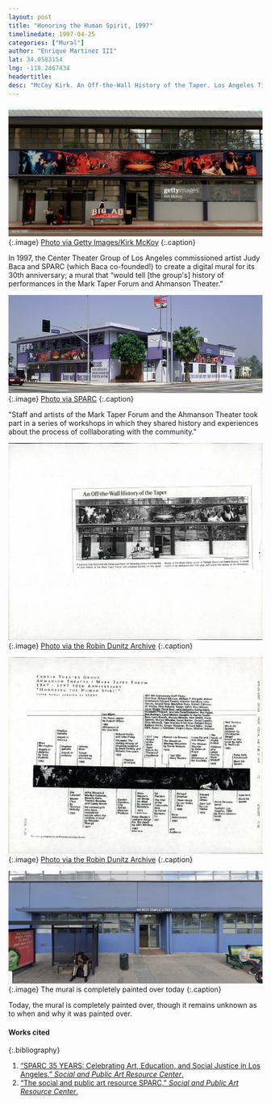 ```yaml
---
layout: post
title: "Honoring the Human Spirit, 1997"
timelinedate: 1997-04-25
categories: ["Mural"]
author: "Enrique Martinez III"
lat: 34.0583154
lng: -118.2467434
headertitle:
desc: "McCoy Kirk. An Off-the-Wall History of the Taper. Los Angeles Times."
---
```


![Mural](images/taper2.jpg)
   {:.image}
[Photo via Getty Images/Kirk McKoy](https://www.gettyimages.com/detail/news-photo/artist-judy-baca-mural-was-placed-outside-of-the-taper-news-photo/567417459)
   {:.caption}

In 1997, the Center Theater Group of Los Angeles commissioned artist Judy Baca and SPARC (which Baca co-founded!) to create a digital mural for its 30th anniversary; a mural that “would tell [the group's] history of performances in the Mark Taper Forum and Ahmanson Theater.”

![Mural](images/taper.jpg)
   {:.image}
[Photo via SPARC](https://sparcinla.org/mark-taper-forum-and-ahmanson-theatre-murals-1998-3/)
   {:.caption}

"Staff and artists of the Mark Taper Forum and the Ahmanson Theater took part in a series of workshops in which they shared history and experiences about the process of colllaborating with the community."

![Newspaper](images/obj5.jpg)
   {:.image}
[Photo via the Robin Dunitz Archive](https://visualizela.github.io/dunitzarchive/dunitzproject/obj5/)
   {:.caption}

![Newspaper](images/obj6.jpg)
   {:.image}
[Photo via the Robin Dunitz Archive](https://visualizela.github.io/dunitzarchive/dunitzproject/obj6/)
   {:.caption}

![Mural today](images/mccoy.png)
   {:.image}
The mural is completely painted over today
   {:.caption}

Today, the mural is completely painted over, though it remains unknown as to when and why it was painted over.

#### Works cited

{:.bibliography}
1. [“SPARC 35 YEARS: Celebrating Art, Education, and Social Justice in Los Angeles,” *Social and Public Art Resource Center*.](http://clkrep.lacity.org/onlinedocs/2011/11-0923_PC_08-14-13.pdf)
2. [“The social and public art resource SPARC,” *Social and Public Art Resource Center*.](http://lapilgrim.narod.ru/muralpublicartphotoalbum.html)
